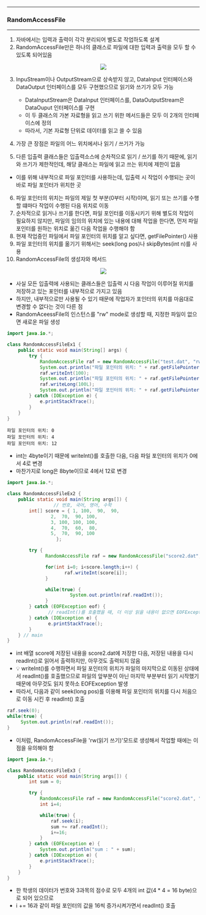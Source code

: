 -----
### RandomAccessFile
-----
1. 자바에서는 입력과 출력이 각각 분리되어 별도로 작업하도록 설계
2. RandomAccessFile만은 하나의 클래스로 파일에 대한 입력과 출력을 모두 할 수 있도록 되어있음
<div align="center">
<img src="https://github.com/sooyounghan/Data-Base/assets/34672301/5dc5da1b-68c5-4c44-b3f9-62341c79cc82">
</div>

3. InpuStream이나 OutputStream으로 상속받지 않고, DataInput 인터페이스와 DataOutput 인터페이스를 모두 구현했으므로 읽기와 쓰기가 모두 가능
   - DataInputStream은 DataInput 인터페이스를, DataOutputStream은 DataOuput 인터페이스를 구현
   - 이 두 클래스의 가본 자료형을 읽고 쓰기 위한 메서드들은 모두 이 2개의 인터페이스에 정의
   - 따라서, 기본 자료형 단위로 데이터를 읽고 쓸 수 있음

4. 가장 큰 장점은 파일의 어느 위치에서나 읽기 / 쓰기가 가능
5. 다른 입출력 클래스들은 입출력소스에 순차적으로 읽기 / 쓰기를 하기 때문에, 읽기와 쓰기가 제한적인데, 해당 클래스는 파일에 읽고 쓰는 위치에 제한이 없음
  - 이를 위해 내부적으로 파일 포인터를 사용하는데, 입출력 시 작업이 수행되는 곳이 바로 파일 포인터가 위치한 곳
6. 파일 포인터의 위치는 파일의 제일 첫 부분(0부터 시작)이며, 읽기 또는 쓰기를 수행할 떄마다 작업이 수행된 다음 위치로 이동
7. 순차적으로 읽거나 쓰기를 한다면, 파일 포인터를 이동시키기 위해 별도의 작업이 필요하지 않지만, 파일의 임의의 위치에 있는 내용에 대해 작업을 한다면, 먼저 파일 포인터를 원하는 위치로 옮긴 다음 작업을 수행해야 함
8. 현재 작업중인 파일에서 파일 포인터의 위치를 알고 싶다면, getFilePointer() 사용
9. 파일 포인터의 위치를 옮기기 위해서는 seek(long pos)나 skipBytes(int n)를 사용
10. RandomAccessFile의 생성자와 메서드
<div align="center">
<img src="https://github.com/sooyounghan/Data-Base/assets/34672301/4f625d72-37d8-41f0-8296-2ee4ed9c8502">
</div>

  - 사실 모든 입출력에 사용되는 클래스들은 입출력 시 다음 작업이 이루어질 위치를 저장하고 있는 포인터를 내부적으로 가지고 있음
  - 하지만, 내부적으로만 사용될 수 있기 때문에 작업자가 포인터의 위치를 마음대로 변경할 수 없다는 것이 다른 점
  - RandomAceessFile의 인스턴스를 "rw" mode로 생성할 때, 지정한 파일이 없으면 새로운 파일 생성
```java
import java.io.*;

class RandomAccessFileEx1 {
	public static void main(String[] args) {
		try {
			RandomAccessFile raf = new RandomAccessFile("test.dat", "rw");
			System.out.println("파일 포인터의 위치: " + raf.getFilePointer());
			raf.writeInt(100);
			System.out.println("파일 포인터의 위치: " + raf.getFilePointer());
			raf.writeLong(100L);
			System.out.println("파일 포인터의 위치: " + raf.getFilePointer());
		} catch (IOException e) {
			e.printStackTrace();
		}
	}
}
```
```
파일 포인터의 위치: 0
파일 포인터의 위치: 4
파일 포인터의 위치: 12
```
  - int는 4byte이기 때문에 writeInt()를 호출한 다음, 다음 파일 포인터의 위치가 0에서 4로 변경
  - 마찬가지로 long은 8byte이므로 4에서 12로 변경

```java
import java.io.*;

class RandomAccessFileEx2 {
	public static void main(String args[]) {
			     // 번호, 국어, 영어, 수학					
		int[] score = {	1, 100,  90,  90,
				2,  70,  90, 100,
				3, 100, 100, 100, 
				4,  70,  60,  80, 
				5,  70,  90, 100
                  }; 

		try {
		      RandomAccessFile raf = new RandomAccessFile("score2.dat", "rw");

		      for(int i=0; i<score.length;i++) {
		             raf.writeInt(score[i]);				
		      }

		      while(true) {
			           System.out.println(raf.readInt());
		      }
		} catch (EOFException eof) {
		       // readInt()를 호출했을 때, 더 이상 읽을 내용이 없으면 EOFException 발생
		} catch (IOException e) {
		       e.printStackTrace();		
		}
	} // main
}
```
  - int 배열 score에 저장된 내용을 score2.dat에 저장한 다음, 저장된 내용을 다시 readInt()로 읽어서 출력하지만, 아무것도 출력되지 않음
  - 💡 writeInt()를 수행하면서 파일 포인터의 위치가 파일의 마지막으로 이동된 상태에서 readInt()를 호출했으므로 파일의 앞부분이 아닌 마지막 부분부터 읽기 시작했기 때문에 아무것도 읽지 못하소 EOFException 발생
  - 따라서, 다음과 같이 seek(long pos)를 이용해 파일 포인터의 위치를 다시 처음으로 이동 시킨 후 readInt() 호출
```java
raf.seek(0);
while(true) {
     System.out.println(raf.readInt());
}
```
  - 이처럼, RandomAccessFile을 'rw(읽기 쓰기)'모드로 생성해서 작업할 때에는 이 점을 유의해야 함

```java
import java.io.*;

class RandomAccessFileEx3 {
	public static void main(String args[]) {
		int sum = 0;

		try {
			RandomAccessFile raf = new RandomAccessFile("score2.dat", "r");
			int i=4;

			while(true) {
				raf.seek(i);
				sum += raf.readInt();
				i+=16;
			}
		} catch (EOFException e) {
			System.out.println("sum : " + sum);
		} catch (IOException e) {
			e.printStackTrace();		
		}
	}
}
```
  - 한 학생의 데이터가 번호와 3과목의 점수로 모두 4개의 int 값(4 * 4 = 16 byte)으로 되어 있으므로
  - i += 16과 같이 파일 포인터의 값을 16씩 증가시켜가면서 readInt() 호출

